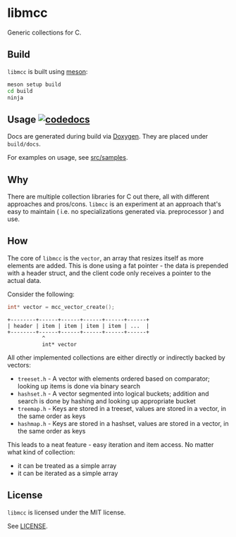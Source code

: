 # libmcc

Generic collections for C.

## Build

`libmcc` is built using [meson](https://mesonbuild.com/):

```sh
meson setup build
cd build
ninja
```

## Usage [![codedocs](https://codedocs.xyz/elementbound/mcc.svg)](https://codedocs.xyz/elementbound/mcc/index.html)

Docs are generated during build via [Doxygen](https://www.doxygen.nl/). They are placed under `build/docs`.

For examples on usage, see [src/samples](src/samples).

## Why

There are multiple collection libraries for C out there, all with different approaches and pros/cons.
`libmcc` is an experiment at an approach that's easy to maintain ( i.e. no specializations generated via. preprocessor ) and use.

## How

The core of `libmcc` is the `vector`, an array that resizes itself as more elements are added. 
This is done using a fat pointer - the data is prepended with a header struct, and the client code only receives a pointer to the actual data.

Consider the following:

```c
int* vector = mcc_vector_create();
```

```
+--------+------+------+------+------+------+
| header | item | item | item | item | ...  |
+--------+------+------+------+------+------+
           ^
           int* vector
```

All other implemented collections are either directly or indirectly backed by vectors:

* `treeset.h` - A vector with elements ordered based on comparator; looking up items is done via binary search
* `hashset.h` - A vector segmented into logical buckets; addition and search is done by hashing and looking up appropriate bucket
* `treemap.h` - Keys are stored in a treeset, values are stored in a vector, in the same order as keys
* `hashmap.h` - Keys are stored in a hashset, values are stored in a vector, in the same order as keys

This leads to a neat feature - easy iteration and item access. No matter what kind of collection:

* it can be treated as a simple array
* it can be iterated as a simple array

## License

`libmcc` is licensed under the MIT license.

See [LICENSE](./LICENSE).
